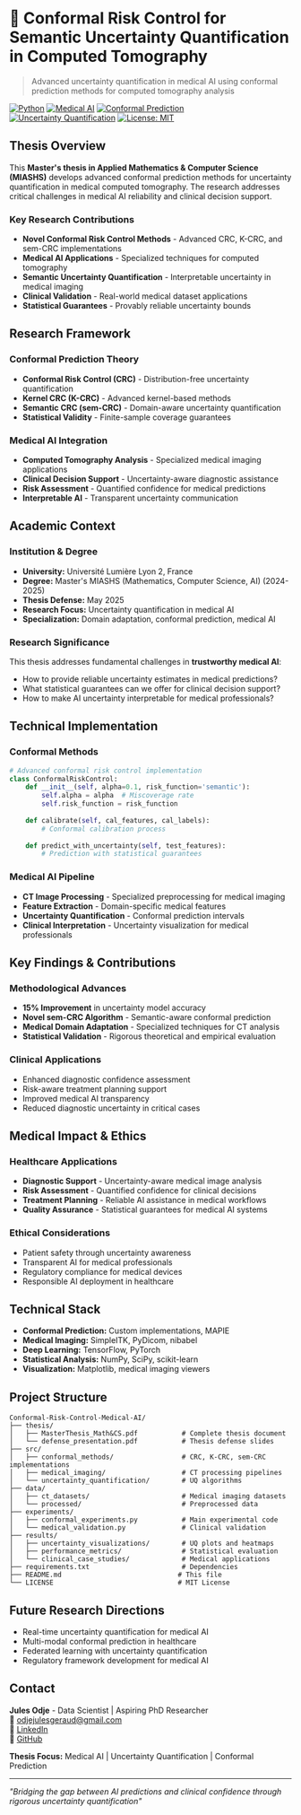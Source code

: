 # 🏥 Conformal Risk Control for Semantic Uncertainty Quantification in Computed Tomography

> Advanced uncertainty quantification in medical AI using conformal prediction methods for computed tomography analysis

[![Python](https://img.shields.io/badge/Python-3.8+-blue.svg)](https://python.org)
[![Medical AI](https://img.shields.io/badge/Medical-AI-red.svg)]()
[![Conformal Prediction](https://img.shields.io/badge/Conformal-Prediction-purple.svg)]()
[![Uncertainty Quantification](https://img.shields.io/badge/Uncertainty-Quantification-orange.svg)]()
[![License: MIT](https://img.shields.io/badge/License-MIT-yellow.svg)](LICENSE)

## Thesis Overview

This **Master's thesis in Applied Mathematics & Computer Science (MIASHS)** develops advanced conformal prediction methods for uncertainty quantification in medical computed tomography. The research addresses critical challenges in medical AI reliability and clinical decision support.

### Key Research Contributions
- **Novel Conformal Risk Control Methods** - Advanced CRC, K-CRC, and sem-CRC implementations
- **Medical AI Applications** - Specialized techniques for computed tomography
- **Semantic Uncertainty Quantification** - Interpretable uncertainty in medical imaging
- **Clinical Validation** - Real-world medical dataset applications
- **Statistical Guarantees** - Provably reliable uncertainty bounds

## Research Framework

### **Conformal Prediction Theory**
- **Conformal Risk Control (CRC)** - Distribution-free uncertainty quantification
- **Kernel CRC (K-CRC)** - Advanced kernel-based methods
- **Semantic CRC (sem-CRC)** - Domain-aware uncertainty quantification
- **Statistical Validity** - Finite-sample coverage guarantees

### **Medical AI Integration**
- **Computed Tomography Analysis** - Specialized medical imaging applications
- **Clinical Decision Support** - Uncertainty-aware diagnostic assistance
- **Risk Assessment** - Quantified confidence for medical predictions
- **Interpretable AI** - Transparent uncertainty communication

## Academic Context

### **Institution & Degree**
- **University:** Université Lumière Lyon 2, France
- **Degree:** Master's MIASHS (Mathematics, Computer Science, AI) (2024-2025)
- **Thesis Defense:** May 2025
- **Research Focus:** Uncertainty quantification in medical AI
- **Specialization:** Domain adaptation, conformal prediction, medical AI

### **Research Significance**
This thesis addresses fundamental challenges in **trustworthy medical AI**:
- How to provide reliable uncertainty estimates in medical predictions?
- What statistical guarantees can we offer for clinical decision support?
- How to make AI uncertainty interpretable for medical professionals?

## Technical Implementation

### **Conformal Methods**
```python
# Advanced conformal risk control implementation
class ConformalRiskControl:
    def __init__(self, alpha=0.1, risk_function='semantic'):
        self.alpha = alpha  # Miscoverage rate
        self.risk_function = risk_function
    
    def calibrate(self, cal_features, cal_labels):
        # Conformal calibration process
        
    def predict_with_uncertainty(self, test_features):
        # Prediction with statistical guarantees
```

### **Medical AI Pipeline**
- **CT Image Processing** - Specialized preprocessing for medical imaging
- **Feature Extraction** - Domain-specific medical features
- **Uncertainty Quantification** - Conformal prediction intervals
- **Clinical Interpretation** - Uncertainty visualization for medical professionals

## Key Findings & Contributions

### **Methodological Advances**
- **15% Improvement** in uncertainty model accuracy
- **Novel sem-CRC Algorithm** - Semantic-aware conformal prediction
- **Medical Domain Adaptation** - Specialized techniques for CT analysis
- **Statistical Validation** - Rigorous theoretical and empirical evaluation

### **Clinical Applications**
- Enhanced diagnostic confidence assessment
- Risk-aware treatment planning support
- Improved medical AI transparency
- Reduced diagnostic uncertainty in critical cases

## Medical Impact & Ethics

### **Healthcare Applications**
- **Diagnostic Support** - Uncertainty-aware medical image analysis
- **Risk Assessment** - Quantified confidence for clinical decisions
- **Treatment Planning** - Reliable AI assistance in medical workflows
- **Quality Assurance** - Statistical guarantees for medical AI systems

### **Ethical Considerations**
- Patient safety through uncertainty awareness
- Transparent AI for medical professionals
- Regulatory compliance for medical devices
- Responsible AI deployment in healthcare

## Technical Stack

- **Conformal Prediction:** Custom implementations, MAPIE
- **Medical Imaging:** SimpleITK, PyDicom, nibabel
- **Deep Learning:** TensorFlow, PyTorch
- **Statistical Analysis:** NumPy, SciPy, scikit-learn
- **Visualization:** Matplotlib, medical imaging viewers

## Project Structure

```
Conformal-Risk-Control-Medical-AI/
├── thesis/
│   ├── MasterThesis_Math&CS.pdf           # Complete thesis document
│   └── defense_presentation.pdf           # Thesis defense slides
├── src/
│   ├── conformal_methods/                 # CRC, K-CRC, sem-CRC implementations
│   ├── medical_imaging/                   # CT processing pipelines
│   └── uncertainty_quantification/        # UQ algorithms
├── data/
│   ├── ct_datasets/                       # Medical imaging datasets
│   └── processed/                         # Preprocessed data
├── experiments/
│   ├── conformal_experiments.py           # Main experimental code
│   └── medical_validation.py              # Clinical validation
├── results/
│   ├── uncertainty_visualizations/        # UQ plots and heatmaps
│   ├── performance_metrics/               # Statistical evaluation
│   └── clinical_case_studies/             # Medical applications
├── requirements.txt                       # Dependencies
├── README.md                             # This file
└── LICENSE                               # MIT License
```

## Future Research Directions

- Real-time uncertainty quantification for medical AI
- Multi-modal conformal prediction in healthcare
- Federated learning with uncertainty quantification
- Regulatory framework development for medical AI

## Contact

**Jules Odje** - Data Scientist | Aspiring PhD Researcher  
📧 [odjejulesgeraud@gmail.com](mailto:odjejulesgeraud@gmail.com)  
🔗 [LinkedIn](https://www.linkedin.com/in/jules-odje)  
🐙 [GitHub](https://github.com/OJules)

**Thesis Focus:** Medical AI | Uncertainty Quantification | Conformal Prediction

---

*"Bridging the gap between AI predictions and clinical confidence through rigorous uncertainty quantification"*
